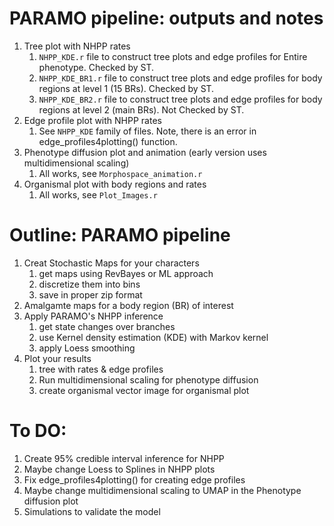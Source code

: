 # PARAMO pipeline: outputs and notes
1. Tree  plot with NHPP rates
	1. `NHPP_KDE.r` file to construct tree plots and edge profiles for Entire phenotype. Checked by ST.
	2. `NHPP_KDE_BR1.r` file to construct tree plots and edge profiles for body regions at level 1 (15 BRs). Checked by ST.
	3. `NHPP_KDE_BR2.r` file to construct tree plots and edge profiles for body regions at level 2 (main BRs). Not Checked by ST.
2. Edge profile plot with NHPP rates
	1. See `NHPP_KDE` family of files. Note, there is an error in edge_profiles4plotting() function.
3. Phenotype diffusion plot and animation (early version uses multidimensional scaling)
	1. All works, see `Morphospace_animation.r`
4. Organismal plot with body regions and rates
	1. All works, see `Plot_Images.r`

# Outline: PARAMO pipeline
1. Creat Stochastic Maps for your characters
	1. get maps using RevBayes or ML approach
	2. discretize them into bins
	3. save in proper zip format
2. Amalgamte maps for a body region (BR) of interest
3. Apply PARAMO's NHPP inference
	1. get state changes over branches
	2. use Kernel density estimation (KDE) with Markov kernel
	3. apply Loess smoothing
4. Plot your results 
	1. tree with rates & edge profiles
	2. Run multidimensional scaling for phenotype diffusion
	3. create organismal vector image for organismal plot

# To DO:
1. Create 95% credible interval inference for NHPP
2. Maybe change Loess to Splines in NHPP plots
3. Fix edge_profiles4plotting() for creating edge profiles
4. Maybe change multidimensional scaling to UMAP in the Phenotype diffusion plot
5. Simulations to validate the model
